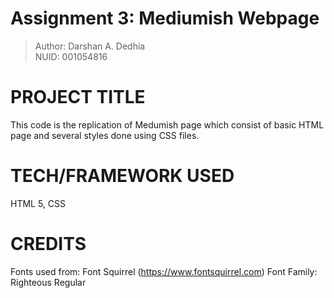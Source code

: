 # Assignment 3: Mediumish Webpage 
>Author: Darshan A. Dedhia     
NUID: 001054816

# PROJECT TITLE
This code is the replication of Medumish page which consist of basic HTML page and several styles done using CSS files.

# TECH/FRAMEWORK USED
HTML 5, CSS

# CREDITS
Fonts used from: Font Squirrel (https://www.fontsquirrel.com) 
Font Family: Righteous Regular 

